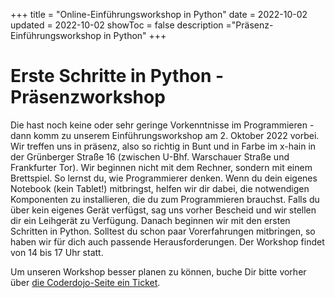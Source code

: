 +++
title = "Online-Einführungsworkshop in Python"
date = 2022-10-02
updated = 2022-10-02
showToc = false
description ="Präsenz-Einführungsworkshop in Python"
+++

<script lang="ts">
    import Button from '$lib/components/Button.svelte';    
    import UserRectangle from "phosphor-svelte/lib/UserRectangle";
</script>

# Erste Schritte in Python - Präsenzworkshop

Die hast noch keine oder sehr geringe Vorkenntnisse im Programmieren - dann komm zu unserem Einführungsworkshop am 2. Oktober 2022 vorbei. Wir treffen uns in präsenz, also so richtig in Bunt und in Farbe im x-hain in der Grünberger Straße 16 (zwischen U-Bhf. Warschauer Straße und Frankfurter Tor). Wir beginnen nicht mit dem Rechner, sondern mit einem Brettspiel. So lernst du, wie Programmierer denken. Wenn du dein eigenes Notebook (kein Tablet!) mitbringst, helfen wir dir dabei, die notwendigen Komponenten zu installieren, die du zum Programmieren brauchst. Falls du über kein eigenes Gerät verfügst, sag uns vorher Bescheid und wir stellen dir ein Leihgerät zu Verfügung. Danach beginnen wir mit den ersten Schritten in Python. Solltest du schon paar Vorerfahrungen mitbringen, so haben wir für dich auch passende Herausforderungen. Der Workshop findet von 14 bis 17 Uhr statt.

Um unseren Workshop besser planen zu können, buche Dir bitte vorher über [die Coderdojo-Seite ein Ticket](https://zen.coderdojo.com/dojos/de/berlin/berlin-mitte-xhain).
